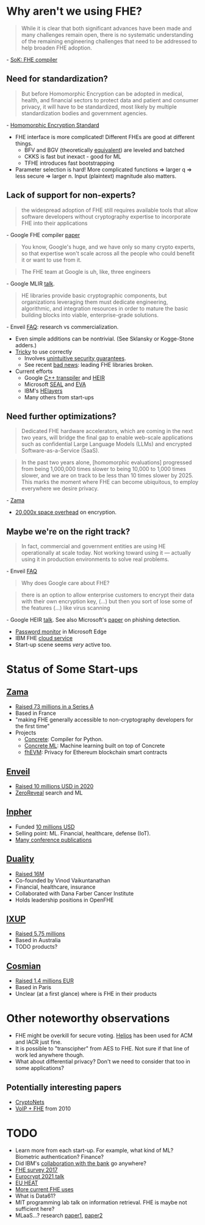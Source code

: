 # Why aren't we using FHE?

> While it is clear that both significant advances have been made and many challenges remain open, there is no systematic understanding of the remaining engineering challenges that need to be addressed to help broaden FHE adoption.

\- [SoK: FHE compiler](https://arxiv.org/abs/2101.07078)

## Need for standardization?

> But before Homomorphic Encryption can be adopted in medical, health, and financial sectors to protect data and patient and consumer privacy, it will have to be standardized, most likely by multiple standardization bodies and government agencies.

\- [Homomorphic Encryption Standard](https://homomorphicencryption.org/wp-content/uploads/2018/11/HomomorphicEncryptionStandardv1.1.pdf)

* FHE interface is more complicated! Different FHEs are good at different things.
	* BFV and BGV (theoretically [equivalent](https://arxiv.org/abs/2101.07078)) are leveled and batched
	* CKKS is fast but inexact - good for ML
	* TFHE introduces fast bootstrapping
* Parameter selection is hard! More complicated functions => larger q => less secure => larger n. Input (plaintext) magnitude also matters.

## Lack of support for non-experts?

> the widespread adoption of FHE still requires available tools that allow software developers without cryptography expertise to incorporate FHE into their applications

\- Google FHE compiler [paper](https://arxiv.org/abs/2106.07893)

> You know, Google's huge, and we have only so many crypto experts, so that expertise won't scale across all the people who could benefit it or want to use from it.

> The FHE team at Google is uh, like, three engineers

\- Google MLIR [talk](https://www.youtube.com/watch?v=kqDFdKUTNA4).

> HE libraries provide basic cryptographic components, but organizations leveraging them must dedicate engineering, algorithmic, and integration resources in order to mature the basic building blocks into viable, enterprise-grade solutions.

\- Enveil [FAQ](https://www.enveil.com/privacy-enhancing-technologies/): research vs commercialization.

* Even simple additions can be nontrivial. (See Sklansky or Kogge-Stone adders.)
* [Tricky](https://github.com/microsoft/SEAL/blob/main/SECURITY.md) to use correctly
	* Involves [unintuitive security guarantees](https://eprint.iacr.org/2020/1533).
	* See recent [bad news](https://eprint.iacr.org/2024/127): leading FHE libraries broken.
* Current efforts
	* Google [C++ transpiler](https://github.com/google/fully-homomorphic-encryption) and [HEIR](https://heir.dev/)
	* Microsoft [SEAL](https://github.com/microsoft/SEAL) and [EVA](https://github.com/microsoft/EVA)
	* IBM's [HElayers](https://ibm.github.io/helayers/index.html)
	* Many others from start-ups

## Need further optimizations?

> Dedicated FHE hardware accelerators, which are coming in the next two years, will bridge the final gap to enable web-scale applications such as confidential Large Language Models (LLMs) and encrypted Software-as-a-Service (SaaS).

> In the past two years alone, \[homomorphic evaluations\] progressed from being 1,000,000 times slower to being 10,000 to 1,000 times slower, and we are on track to be less than 10 times slower by 2025. This marks the moment where FHE can become ubiquitous, to employ everywhere we desire privacy.

\- [Zama](https://www.zama.ai/post/zama-fhe-master-plan)

* [20,000x space overhead](https://www.jeremykun.com/2023/02/13/googles-fully-homomorphic-encryption-compiler-a-primer/) on encryption.

## Maybe we're on the right track?

> In fact, commercial and government entities are using HE operationally at scale today. Not working toward using it — actually using it in production environments to solve real problems.

\- Enveil [FAQ](https://www.enveil.com/faq/)

> Why does Google care about FHE?

> there is an option to allow enterprise customers to encrypt their data with their own encryption key, (...) but then you sort of lose some of the features (...) like virus scanning

\- Google HEIR [talk](https://www.youtube.com/watch?v=kqDFdKUTNA4). See also Microsoft's [paper](https://ieeexplore.ieee.org/abstract/document/9053729) on phishing detection.

* [Password monitor](https://www.microsoft.com/en-us/research/blog/password-monitor-safeguarding-passwords-in-microsoft-edge/) in Microsoft Edge
* IBM FHE [cloud service](https://he4cloud.com/public/about)
* Start-up scene seems *very* active too.

# Status of Some Start-ups

## [Zama](https://www.zama.ai/)

* [Raised 73 millions in a Series A](https://www.zama.ai/post/zama-fhe-master-plan)
* Based in France
* "making FHE generally accessible to non-cryptography developers for the first time"
* Projects
	* [Concrete](https://github.com/zama-ai/concrete): Compiler for Python.
	* [Concrete ML](https://github.com/zama-ai/concrete-ml): Machine learning built on top of Concrete
	* [fhEVM](https://github.com/zama-ai/fhevm): Privacy for Ethereum blockchain smart contracts

## [Enveil](https://www.enveil.com/)

* [Raised 10 millions USD in 2020](https://www.globenewswire.com/news-release/2020/02/18/1986152/0/en/Enveil-Raises-10-Million-in-Series-A-Funding.html)
* [ZeroReveal](https://www.enveil.com/products/) search and ML

## [Inpher](https://inpher.io/)

* Funded [10 millions USD](https://www.prnewswire.com/news-releases/jp-morgan-leads-usd-10-million-financing-in-leading-data-security-and-machine-learning-provider-inpher-300743090.html)
* Selling point: ML. Financial, healthcare, defense (IoT).
* [Many conference publications](https://inpher.io/learn/research/)

## [Duality](https://dualitytech.com/)

* [Raised 16M](https://techcrunch.com/2019/10/30/duality-cybersecurity-16-million/)
* Co-founded by Vinod Vaikuntanathan
* Financial, healthcare, insurance
* Collaborated with Dana Farber Cancer Institute
* Holds leadership positions in OpenFHE

## [IXUP](https://ixup.com/)

* [Raised 5.75 millions](https://itmunch.com/data-encryption-provider-ixup-appoints-new-ceo-md-marcus-gracey/)
* Based in Australia
* TODO products?

## [Cosmian](https://cosmian.com/)

* [Raised 1.4 millions EUR](https://www.eu-startups.com/2019/03/paris-based-cosmian-raises-e1-4-for-its-platform-that-analyses-encrypted-data-while-keeping-it-private/)
* Based in Paris
* Unclear (at a first glance) where is FHE in their products

# Other noteworthy observations

* FHE might be overkill for secure voting. [Helios](https://vote.heliosvoting.org/) has been used for ACM and IACR just fine.
* It is possible to "transcipher" from AES to FHE. Not sure if that line of work led anywhere though.
* What about differential privacy? Don't we need to consider that too in some applications?

## Potentially interesting papers

* [CryptoNets](https://github.com/microsoft/CryptoNets)
* [VoIP + FHE](https://ieeexplore.ieee.org/document/7782328) from 2010

# TODO

* Learn more from each start-up. For example, what kind of ML? Biometric authentication? Finance?
* Did IBM's [collaboration with the bank](https://eprint.iacr.org/2019/1113) go anywhere?
* [FHE survey 2017](https://arxiv.org/abs/1704.03578)
* [Eurocrypt 2021 talk](https://www.youtube.com/watch?v=487AjvFW1lk)
* [EU HEAT](https://cordis.europa.eu/project/id/644209)
* [More current FHE uses](https://www.future-fis.com/uploads/3/7/9/4/3794525/ffis_innovation_and_discussion_paper_-_case_studies_of_the_use_of_privacy_preserving_analysis_-_v.1.3.pdf)
* What is Data61?
* MIT programming lab talk on information retrieval. FHE is maybe not sufficient here?
* MLaaS...? research [paper1](https://eprint.iacr.org/2019/294), [paper2](https://arxiv.org/abs/1912.11951)
